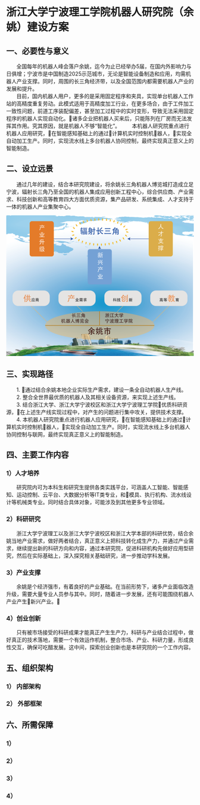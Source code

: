 # 浙江大学宁波理工学院机器人研究院（余姚）建设方案
## 一、必要性与意义
&nbsp;&nbsp;&nbsp;&nbsp;&nbsp;&nbsp;&nbsp;全国每年的机器人峰会落户余姚，迄今为止已经举办5届，在国内外影响力与日俱增；宁波市是中国制造2025示范城市，无论是智能设备制造和应用，均需机器人产业支撑。同时，周围的长三角经济带，以及全国范围内都需要机器人产业的发展和提升。  
&nbsp;&nbsp;&nbsp;&nbsp;&nbsp;&nbsp;&nbsp;目前，国内机器人用户，更多的是采用固定程序和夹具，实现单台机器人工作站的高精度重复劳动。此模式适用于高精度加工行业，在更多场合，由于工件加工一致性问题，前道工序装配偏差，甚至加工过程中的实时变形，导致无法采用固定程序的机器人实现自动化。诸多企业把机器人买来后，只能陈列在厂房而无法发挥其作用。究其原因，就是机器人不够“智能化”。
&nbsp;&nbsp;&nbsp;&nbsp;&nbsp;&nbsp;&nbsp;本机器人研究院重点进行机器人应用研究，在智能感知基础上的通过计算机实时控制机器人，实现全自动加工生产。同时，实现流水线上多台机器人协同控制，最终实现真正意义上的智能制造。

## 二、设立远景
&nbsp;&nbsp;&nbsp;&nbsp;&nbsp;&nbsp;&nbsp;通过几年的建设，结合本研究院建设，将余姚长三角机器人博览城打造成立足宁波，辐射长三角乃至全国的机器人集成应用创新工程中心，综合供应商、产业需求、科技创新和高等教育四大方面优质资源，集产品研发、系统集成、人才支持于一体的机器人产业集聚中心。
<center>
   <img src="https://raw.githubusercontent.com/20181012yuyaorobot/prepare/master/small2_1.png" > 
</center>

## 三、实现路径
&nbsp;&nbsp;&nbsp;&nbsp;&nbsp;&nbsp;&nbsp;1. 通过结合余姚本地企业实际生产需求，建设一条全自动机器人生产线。
&nbsp;&nbsp;&nbsp;&nbsp;&nbsp;&nbsp;&nbsp;2. 整合全世界最优质的机器人及其相关设备资源，来实现上述生产线。
&nbsp;&nbsp;&nbsp;&nbsp;&nbsp;&nbsp;&nbsp;3. 结合浙江大学、浙江大学宁波校区和浙江大学宁波理工学院优质科研资源，在上述生产线实现过程中，对产生的问题进行集中攻关，提供技术支撑。
&nbsp;&nbsp;&nbsp;&nbsp;&nbsp;&nbsp;&nbsp;4. 本机器人研究院重点进行机器人应用研究，在智能感知基础上的通过计算机实时控制机器人，实现全自动加工生产。同时，实现流水线上多台机器人协同控制与联网，最终实现真正意义上的智能制造。

## 四、主要工作内容
### 1）人才培养
&nbsp;&nbsp;&nbsp;&nbsp;&nbsp;&nbsp;&nbsp;研究院内可为本科生和研究生提供各类实践平台，可涵盖人工智能、智能感知、运动控制、云平台、大数据分析等IT类专业，和模具、执行机构、流水线设计等机械类专业。同时结合具体对象，可能涉及到其他更多专业领域。
### 2）科研研究
&nbsp;&nbsp;&nbsp;&nbsp;&nbsp;&nbsp;&nbsp;浙江大学宁波理工以及浙江大学宁波校区和浙江大学本部的科研优势，结合余姚当地产业需求，做好两者结合，真正意义上把科技转化成生产力，并通过产业需求，继续提出新的科研方向和内容，通过本研究院，促进科研机构先做好应用型研究，然后在实际基础上，深入探究相关基础研究，进一步推动学科发展。
### 3）产业支撑
&nbsp;&nbsp;&nbsp;&nbsp;&nbsp;&nbsp;&nbsp;余姚是个经济强市，有着良好的产业基础。在当前形势下，诸多产业面临改造升级，需要大量专业人员参与其中。同时，随着进一步发展，还有可能围绕机器人产业产生新兴产业。
### 4）创业创新
&nbsp;&nbsp;&nbsp;&nbsp;&nbsp;&nbsp;&nbsp;只有被市场接受的科研成果才能真正产生生产力，科研与产业结合过程中，做好真正的技术落地，需要一个有效运作机制，整合市场、产业、科研力量，形成良性交互，确保可吃醋发展。这中间，探索创业创新也是本研究院的一个工作内容。
## 五、组织架构
### 1）	内部架构

### 2）	外部框架

## 六、所需保障
### 1）
### 2）
### 3）
### 4）